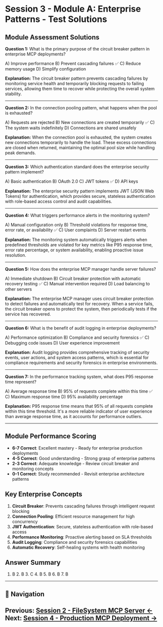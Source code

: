 # Session 3 - Module A: Enterprise Patterns - Test Solutions

## Module Assessment Solutions

**Question 1:** What is the primary purpose of the circuit breaker pattern in enterprise MCP deployments?  

A) Improve performance
B) Prevent cascading failures ✅
C) Reduce memory usage
D) Simplify configuration

**Explanation:** The circuit breaker pattern prevents cascading failures by monitoring service health and temporarily blocking requests to failing services, allowing them time to recover while protecting the overall system stability.

---

**Question 2:** In the connection pooling pattern, what happens when the pool is exhausted?  

A) Requests are rejected
B) New connections are created temporarily ✅
C) The system waits indefinitely
D) Connections are shared unsafely

**Explanation:** When the connection pool is exhausted, the system creates new connections temporarily to handle the load. These excess connections are closed when returned, maintaining the optimal pool size while handling peak demands.

---

**Question 3:** Which authentication standard does the enterprise security pattern implement?  

A) Basic authentication
B) OAuth 2.0
C) JWT tokens ✅
D) API keys

**Explanation:** The enterprise security pattern implements JWT (JSON Web Tokens) for authentication, which provides secure, stateless authentication with role-based access control and audit capabilities.

---

**Question 4:** What triggers performance alerts in the monitoring system?  

A) Manual configuration only
B) Threshold violations for response time, error rate, or availability ✅
C) User complaints
D) Server restart events

**Explanation:** The monitoring system automatically triggers alerts when predefined thresholds are violated for key metrics like P95 response time, error rate percentage, or system availability, enabling proactive issue resolution.

---

**Question 5:** How does the enterprise MCP manager handle server failures?  

A) Immediate shutdown
B) Circuit breaker protection with automatic recovery testing ✅
C) Manual intervention required
D) Load balancing to other servers

**Explanation:** The enterprise MCP manager uses circuit breaker protection to detect failures and automatically test for recovery. When a service fails, the circuit breaker opens to protect the system, then periodically tests if the service has recovered.

---

**Question 6:** What is the benefit of audit logging in enterprise deployments?  

A) Performance optimization
B) Compliance and security forensics ✅
C) Debugging code issues
D) User experience improvement

**Explanation:** Audit logging provides comprehensive tracking of security events, user actions, and system access patterns, which is essential for compliance requirements and security forensics in enterprise environments.

---

**Question 7:** In the performance tracking system, what does P95 response time represent?  

A) Average response time
B) 95% of requests complete within this time ✅
C) Maximum response time
D) 95% availability percentage

**Explanation:** P95 response time means that 95% of all requests complete within this time threshold. It's a more reliable indicator of user experience than average response time, as it accounts for performance outliers.

---

## Module Performance Scoring

- **6-7 Correct**: Excellent mastery - Ready for enterprise production deployments
- **4-5 Correct**: Good understanding - Strong grasp of enterprise patterns
- **2-3 Correct**: Adequate knowledge - Review circuit breaker and monitoring concepts
- **0-1 Correct**: Study recommended - Revisit enterprise architecture patterns

## Key Enterprise Concepts

1. **Circuit Breaker**: Prevents cascading failures through intelligent request blocking
2. **Connection Pooling**: Efficient resource management for high concurrency
3. **JWT Authentication**: Secure, stateless authentication with role-based access
4. **Performance Monitoring**: Proactive alerting based on SLA thresholds
5. **Audit Logging**: Compliance and security forensics capabilities
6. **Automatic Recovery**: Self-healing systems with health monitoring

## Answer Summary
1. B  2. B  3. C  4. B  5. B  6. B  7. B
---

## 🧭 Navigation

**Previous:** [Session 2 - FileSystem MCP Server ←](Session2_FileSystem_MCP_Server.md)
**Next:** [Session 4 - Production MCP Deployment →](Session4_Production_MCP_Deployment.md)
---
